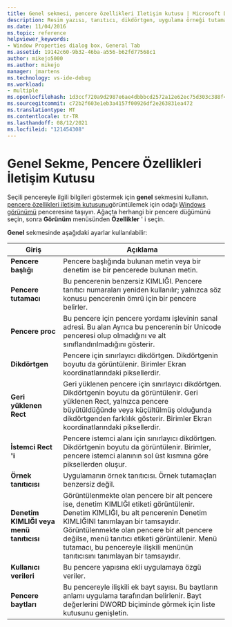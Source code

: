 ```yaml
---
title: Genel sekmesi, pencere özellikleri Iletişim kutusu | Microsoft Docs
description: Resim yazısı, tanıtıcı, dikdörtgen, uygulama örneği tutamacı, menü tanıtıcısı ve Kullanıcı verileri dahil olmak üzere bir pencere hakkında bilgi için Genel sekmesini görüntüleyin.
ms.date: 11/04/2016
ms.topic: reference
helpviewer_keywords:
- Window Properties dialog box, General Tab
ms.assetid: 19142c60-9b32-46ba-a556-b62fd77568c1
author: mikejo5000
ms.author: mikejo
manager: jmartens
ms.technology: vs-ide-debug
ms.workload:
- multiple
ms.openlocfilehash: 1d3ccf720a9d2987e6ae4dbbbcd2572a12e62ec75d303c388f475d28b4b89e1c
ms.sourcegitcommit: c72b2f603e1eb3a4157f00926df2e263831ea472
ms.translationtype: MT
ms.contentlocale: tr-TR
ms.lasthandoff: 08/12/2021
ms.locfileid: "121454308"
---
```

# <a name="general-tab-window-properties-dialog-box"></a>Genel Sekme, Pencere Özellikleri İletişim Kutusu
Seçili pencereyle ilgili bilgileri göstermek için **genel** sekmesini kullanın. [pencere özellikleri iletişim kutusunu](../debugger/window-properties-dialog-box.md)görüntülemek için odağı [Windows görünümü](../debugger/windows-view.md) penceresine taşıyın. Ağaçta herhangi bir pencere düğümünü seçin, sonra **Görünüm** menüsünden **Özellikler** ' i seçin.

 **Genel** sekmesinde aşağıdaki ayarlar kullanılabilir:

|Giriş|Açıklama|
|-----------|-----------------|
|**Pencere başlığı**|Pencere başlığında bulunan metin veya bir denetim ise bir pencerede bulunan metin.|
|**Pencere tutamacı**|Bu pencerenin benzersiz KIMLIĞI. Pencere tanıtıcı numaraları yeniden kullanılır; yalnızca söz konusu pencerenin ömrü için bir pencere belirler.|
|**Pencere proc**|Bu pencere için pencere yordamı işlevinin sanal adresi. Bu alan Ayrıca bu pencerenin bir Unicode penceresi olup olmadığını ve alt sınıflandırılmadığını gösterir.|
|**Dikdörtgen**|Pencere için sınırlayıcı dikdörtgen. Dikdörtgenin boyutu da görüntülenir. Birimler Ekran koordinatlarındaki piksellerdir.|
|**Geri yüklenen Rect**|Geri yüklenen pencere için sınırlayıcı dikdörtgen. Dikdörtgenin boyutu da görüntülenir. Geri yüklenen Rect, yalnızca pencere büyütüldüğünde veya küçültülmüş olduğunda dikdörtgenden farklılık gösterir. Birimler Ekran koordinatlarındaki piksellerdir.|
|**İstemci Rect 'i**|Pencere istemci alanı için sınırlayıcı dikdörtgen. Dikdörtgenin boyutu da görüntülenir. Birimler, pencere istemci alanının sol üst kısmına göre piksellerden oluşur.|
|**Örnek tanıtıcısı**|Uygulamanın örnek tanıtıcısı. Örnek tutamaçları benzersiz değil.|
|**Denetim KIMLIĞI veya menü tanıtıcısı**|Görüntülenmekte olan pencere bir alt pencere ise, denetim KIMLIĞI etiketi görüntülenir. Denetim KIMLIĞI, bu alt pencerenin Denetim KIMLIĞINI tanımlayan bir tamsayıdır. Görüntülenmekte olan pencere bir alt pencere değilse, menü tanıtıcı etiketi görüntülenir. Menü tutamacı, bu pencereyle ilişkili menünün tanıtıcısını tanımlayan bir tamsayıdır.|
|**Kullanıcı verileri**|Bu pencere yapısına ekli uygulamaya özgü veriler.|
|**Pencere baytları**|Bu pencereyle ilişkili ek bayt sayısı. Bu baytların anlamı uygulama tarafından belirlenir. Bayt değerlerini DWORD biçiminde görmek için liste kutusunu genişletin.|